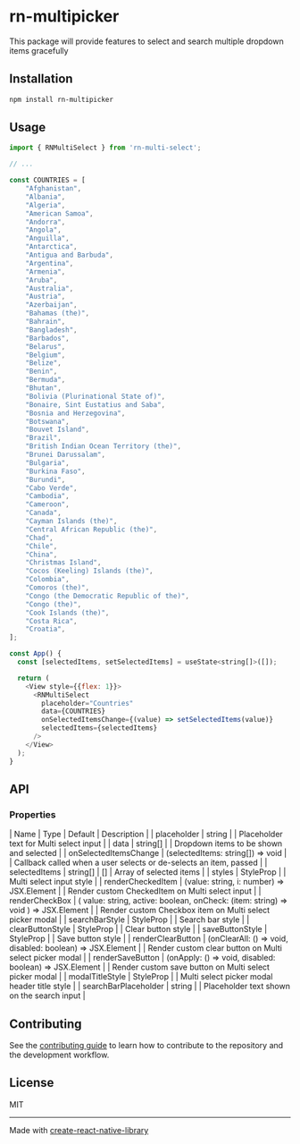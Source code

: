# rn-multipicker

This package will provide features to select and search multiple dropdown items gracefully

## Installation

```sh
npm install rn-multipicker
```

## Usage

```js
import { RNMultiSelect } from 'rn-multi-select';

// ...

const COUNTRIES = [
	"Afghanistan",
	"Albania",
	"Algeria",
	"American Samoa",
	"Andorra",
	"Angola",
	"Anguilla",
	"Antarctica",
	"Antigua and Barbuda",
	"Argentina",
	"Armenia",
	"Aruba",
	"Australia",
	"Austria",
	"Azerbaijan",
	"Bahamas (the)",
	"Bahrain",
	"Bangladesh",
	"Barbados",
	"Belarus",
	"Belgium",
	"Belize",
	"Benin",
	"Bermuda",
	"Bhutan",
	"Bolivia (Plurinational State of)",
	"Bonaire, Sint Eustatius and Saba",
	"Bosnia and Herzegovina",
	"Botswana",
	"Bouvet Island",
	"Brazil",
	"British Indian Ocean Territory (the)",
	"Brunei Darussalam",
	"Bulgaria",
	"Burkina Faso",
	"Burundi",
	"Cabo Verde",
	"Cambodia",
	"Cameroon",
	"Canada",
	"Cayman Islands (the)",
	"Central African Republic (the)",
	"Chad",
	"Chile",
	"China",
	"Christmas Island",
	"Cocos (Keeling) Islands (the)",
	"Colombia",
	"Comoros (the)",
	"Congo (the Democratic Republic of the)",
	"Congo (the)",
	"Cook Islands (the)",
	"Costa Rica",
	"Croatia",
];

const App() {
  const [selectedItems, setSelectedItems] = useState<string[]>([]);

  return (
    <View style={{flex: 1}}>
      <RNMultiSelect
        placeholder="Countries"
        data={COUNTRIES}
        onSelectedItemsChange={(value) => setSelectedItems(value)}
        selectedItems={selectedItems}
      />
    </View>
  );
}
```

## API

### Properties

| Name | Type | Default | Description |
| placeholder | string |  | Placeholder text for Multi select input |
| data | string[] |  | Dropdown items to be shown and selected |
| onSelectedItemsChange | (selectedItems: string[]) => void |  | Callback called when a user selects or de-selects an item, passed |
| selectedItems | string[] | [] | Array of selected items |
| styles | StyleProp<ViewStyle> |  | Multi select input style |
| renderCheckedItem | (value: string, i: number) => JSX.Element |  | Render custom CheckedItem on Multi select input |
| renderCheckBox | (
    value: string,
    active: boolean,
    onCheck: (item: string) => void
  ) => JSX.Element |  | Render custom Checkbox item on Multi select picker modal |
| searchBarStyle | StyleProp<TextStyle> |  | Search bar style |
| clearButtonStyle | StyleProp<ViewStyle> |  | Clear button style |
| saveButtonStyle | StyleProp<ViewStyle> |  | Save button style |
| renderClearButton | (onClearAll: () => void, disabled: boolean) => JSX.Element |  | Render custom clear button on Multi select picker modal |
| renderSaveButton | (onApply: () => void, disabled: boolean) => JSX.Element |  | Render custom save button on Multi select picker modal |
| modalTitleStyle | StyleProp<TextStyle> |  | Multi select picker modal header title style |
| searchBarPlaceholder | string |  | Placeholder text shown on the search input |


## Contributing

See the [contributing guide](CONTRIBUTING.md) to learn how to contribute to the repository and the development workflow.

## License

MIT

---

Made with [create-react-native-library](https://github.com/callstack/react-native-builder-bob)

